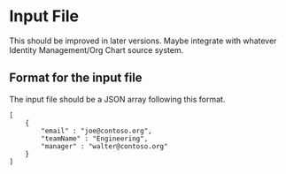 # Input File

This should be improved in later versions. Maybe integrate with whatever Identity Management/Org Chart source system.

## Format for the input file

The input file should be a JSON array following this format.

```
[
    {
        "email" : "joe@contoso.org",
        "teamName" : "Engineering",
        "manager" : "walter@contoso.org"
    }
]